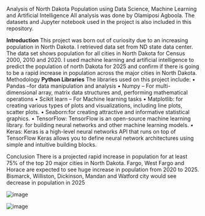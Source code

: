 Analysis of North Dakota Population using Data Science, Machine Learning and Artificial Intelligence
All analysis was done by Olamiposi Agboola.
The datasets and Jupyter notebook used in the project is also included in this repository.

**Introduction**
This project was born out of curiosity due to an increasing population in North Dakota. I retrieved data set from ND state data center. The data set shows population for all cities in North Dakota for Census 2000, 2010 and 2020. I used machine learning and artificial intelligence to predict the population of north Dakota for 2025 and confirm if there is going to be a rapid increase in population across the major cities in North Dakota.
Methodology
**Python Libraries**
The libraries used on this project include:
•	Pandas –for data manipulation and analysis
•	Numpy – For multi-dimensional array, matrix data structures and, performing mathematical operations
•	Scikit learn – For Machine learning tasks
•	Matplotlib: for creating various types of plots and visualizations, including line plots, scatter plots.
•	Seaborn:for creating attractive and informative statistical graphics. 
•	TensorFlow: TensorFlow is an open-source machine learning library. for building neural networks and other machine learning models.
•	Keras: Keras is a high-level neural networks API that runs on top of TensorFlow Keras allows you to define neural network architectures using simple and intuitive building blocks.

Conclusion
There is a projected rapid increase in population for at least 75% of the top 20 major cities in North Dakota.
Fargo, West Fargo and Horace are expected to see huge increase in population from 2020 to 2025.
Bismarck, Williston, Dickinson, Mandan and Watford city would see decrease in population in 2025


![image](https://github.com/agolamiposi/North-Dakota-Population/assets/90154869/a3f7e6c9-4d27-4314-ad7b-17b9d738fc88)

![image](https://github.com/agolamiposi/North-Dakota-Population/assets/90154869/99ea741a-759d-41da-9640-e3b72ef70189)



